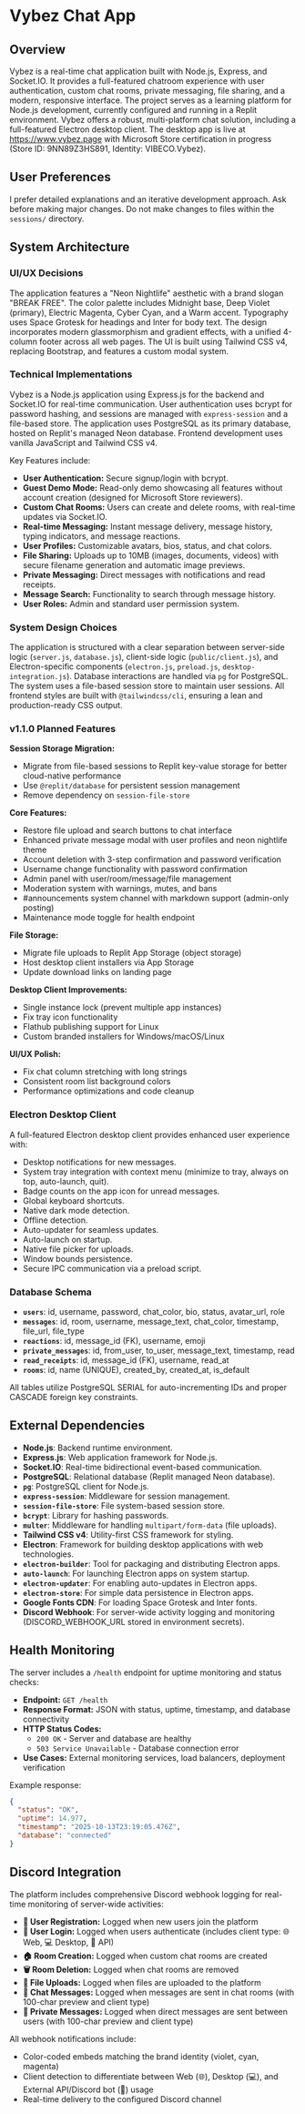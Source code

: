 # Vybez Chat App

## Overview
Vybez is a real-time chat application built with Node.js, Express, and Socket.IO. It provides a full-featured chatroom experience with user authentication, custom chat rooms, private messaging, file sharing, and a modern, responsive interface. The project serves as a learning platform for Node.js development, currently configured and running in a Replit environment. Vybez offers a robust, multi-platform chat solution, including a full-featured Electron desktop client. The desktop app is live at https://www.vybez.page with Microsoft Store certification in progress (Store ID: 9NN89Z3HS891, Identity: VIBECO.Vybez).

## User Preferences
I prefer detailed explanations and an iterative development approach. Ask before making major changes. Do not make changes to files within the `sessions/` directory.

## System Architecture

### UI/UX Decisions
The application features a "Neon Nightlife" aesthetic with a brand slogan "BREAK FREE". The color palette includes Midnight base, Deep Violet (primary), Electric Magenta, Cyber Cyan, and a Warm accent. Typography uses Space Grotesk for headings and Inter for body text. The design incorporates modern glassmorphism and gradient effects, with a unified 4-column footer across all web pages. The UI is built using Tailwind CSS v4, replacing Bootstrap, and features a custom modal system.

### Technical Implementations
Vybez is a Node.js application using Express.js for the backend and Socket.IO for real-time communication. User authentication uses bcrypt for password hashing, and sessions are managed with `express-session` and a file-based store. The application uses PostgreSQL as its primary database, hosted on Replit's managed Neon database. Frontend development uses vanilla JavaScript and Tailwind CSS v4.

Key Features include:
- **User Authentication:** Secure signup/login with bcrypt.
- **Guest Demo Mode:** Read-only demo showcasing all features without account creation (designed for Microsoft Store reviewers).
- **Custom Chat Rooms:** Users can create and delete rooms, with real-time updates via Socket.IO.
- **Real-time Messaging:** Instant message delivery, message history, typing indicators, and message reactions.
- **User Profiles:** Customizable avatars, bios, status, and chat colors.
- **File Sharing:** Uploads up to 10MB (images, documents, videos) with secure filename generation and automatic image previews.
- **Private Messaging:** Direct messages with notifications and read receipts.
- **Message Search:** Functionality to search through message history.
- **User Roles:** Admin and standard user permission system.

### System Design Choices
The application is structured with a clear separation between server-side logic (`server.js`, `database.js`), client-side logic (`public/client.js`), and Electron-specific components (`electron.js`, `preload.js`, `desktop-integration.js`). Database interactions are handled via `pg` for PostgreSQL. The system uses a file-based session store to maintain user sessions. All frontend styles are built with `@tailwindcss/cli`, ensuring a lean and production-ready CSS output.

### v1.1.0 Planned Features
**Session Storage Migration:**
- Migrate from file-based sessions to Replit key-value storage for better cloud-native performance
- Use `@replit/database` for persistent session management
- Remove dependency on `session-file-store`

**Core Features:**
- Restore file upload and search buttons to chat interface
- Enhanced private message modal with user profiles and neon nightlife theme
- Account deletion with 3-step confirmation and password verification
- Username change functionality with password confirmation
- Admin panel with user/room/message/file management
- Moderation system with warnings, mutes, and bans
- #announcements system channel with markdown support (admin-only posting)
- Maintenance mode toggle for health endpoint

**File Storage:**
- Migrate file uploads to Replit App Storage (object storage)
- Host desktop client installers via App Storage
- Update download links on landing page

**Desktop Client Improvements:**
- Single instance lock (prevent multiple app instances)
- Fix tray icon functionality
- Flathub publishing support for Linux
- Custom branded installers for Windows/macOS/Linux

**UI/UX Polish:**
- Fix chat column stretching with long strings
- Consistent room list background colors
- Performance optimizations and code cleanup

### Electron Desktop Client
A full-featured Electron desktop client provides enhanced user experience with:
- Desktop notifications for new messages.
- System tray integration with context menu (minimize to tray, always on top, auto-launch, quit).
- Badge counts on the app icon for unread messages.
- Global keyboard shortcuts.
- Native dark mode detection.
- Offline detection.
- Auto-updater for seamless updates.
- Auto-launch on startup.
- Native file picker for uploads.
- Window bounds persistence.
- Secure IPC communication via a preload script.

### Database Schema
- **`users`**: id, username, password, chat_color, bio, status, avatar_url, role
- **`messages`**: id, room, username, message_text, chat_color, timestamp, file_url, file_type
- **`reactions`**: id, message_id (FK), username, emoji
- **`private_messages`**: id, from_user, to_user, message_text, timestamp, read
- **`read_receipts`**: id, message_id (FK), username, read_at
- **`rooms`**: id, name (UNIQUE), created_by, created_at, is_default

All tables utilize PostgreSQL SERIAL for auto-incrementing IDs and proper CASCADE foreign key constraints.

## External Dependencies
- **Node.js**: Backend runtime environment.
- **Express.js**: Web application framework for Node.js.
- **Socket.IO**: Real-time bidirectional event-based communication.
- **PostgreSQL**: Relational database (Replit managed Neon database).
- **`pg`**: PostgreSQL client for Node.js.
- **`express-session`**: Middleware for session management.
- **`session-file-store`**: File system-based session store.
- **`bcrypt`**: Library for hashing passwords.
- **`multer`**: Middleware for handling `multipart/form-data` (file uploads).
- **Tailwind CSS v4**: Utility-first CSS framework for styling.
- **Electron**: Framework for building desktop applications with web technologies.
- **`electron-builder`**: Tool for packaging and distributing Electron apps.
- **`auto-launch`**: For launching Electron apps on system startup.
- **`electron-updater`**: For enabling auto-updates in Electron apps.
- **`electron-store`**: For simple data persistence in Electron apps.
- **Google Fonts CDN**: For loading Space Grotesk and Inter fonts.
- **Discord Webhook**: For server-wide activity logging and monitoring (DISCORD_WEBHOOK_URL stored in environment secrets).

## Health Monitoring
The server includes a `/health` endpoint for uptime monitoring and status checks:
- **Endpoint:** `GET /health`
- **Response Format:** JSON with status, uptime, timestamp, and database connectivity
- **HTTP Status Codes:** 
  - `200 OK` - Server and database are healthy
  - `503 Service Unavailable` - Database connection error
- **Use Cases:** External monitoring services, load balancers, deployment verification

Example response:
```json
{
  "status": "OK",
  "uptime": 14.977,
  "timestamp": "2025-10-13T23:19:05.476Z",
  "database": "connected"
}
```

## Discord Integration
The platform includes comprehensive Discord webhook logging for real-time monitoring of server-wide activities:
- **📝 User Registration:** Logged when new users join the platform
- **🔐 User Login:** Logged when users authenticate (includes client type: 🌐 Web, 💻 Desktop, 🤖 API)
- **🏠 Room Creation:** Logged when custom chat rooms are created
- **🗑️ Room Deletion:** Logged when chat rooms are removed
- **📎 File Uploads:** Logged when files are uploaded to the platform
- **💬 Chat Messages:** Logged when messages are sent in chat rooms (with 100-char preview and client type)
- **📧 Private Messages:** Logged when direct messages are sent between users (with 100-char preview and client type)

All webhook notifications include:
- Color-coded embeds matching the brand identity (violet, cyan, magenta)
- Client detection to differentiate between Web (🌐), Desktop (💻), and External API/Discord bot (🤖) usage
- Real-time delivery to the configured Discord channel